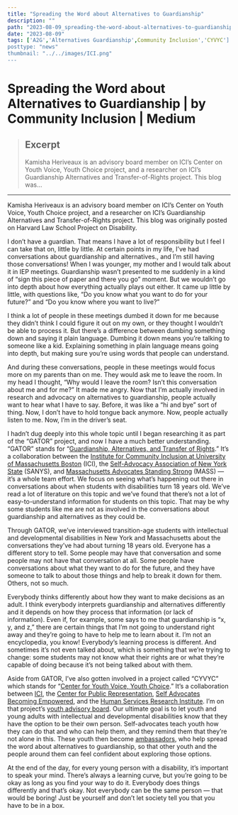 ```yaml
---
title: "Spreading the Word about Alternatives to Guardianship"
description: ""
path: "2023-08-09_spreading-the-word-about-alternatives-to-guardianship.md"
date: "2023-08-09"
tags: ['A2G','Alternatives Guardianship',Community Inclusion','CYVYC']
posttype: "news"
thumbnail: "../../images/ICI.png"
---
```




# Spreading the Word about Alternatives to Guardianship | by Community Inclusion | Medium

> ## Excerpt
> Kamisha Heriveaux is an advisory board member on ICI’s Center on Youth Voice, Youth Choice project, and a researcher on ICI’s Guardianship Alternatives and Transfer-of-Rights project. This blog was…

---
Kamisha Heriveaux is an advisory board member on ICI’s Center on Youth Voice, Youth Choice project, and a researcher on ICI’s Guardianship Alternatives and Transfer-of-Rights project. This blog was originally posted on Harvard Law School Project on Disability.

I don’t have a guardian. That means I have a lot of responsibility but I feel I can take that on, little by little. At certain points in my life, I’ve had conversations about guardianship and alternatives., and I’m still having those conversations! When I was younger, my mother and I would talk about it in IEP meetings. Guardianship wasn’t presented to me suddenly in a kind of “sign this piece of paper and there you go” moment. But we wouldn’t go into depth about how everything actually plays out either. It came up little by little, with questions like, “Do you know what you want to do for your future?” and “Do you know where you want to live?”

I think a lot of people in these meetings dumbed it down for me because they didn’t think I could figure it out on my own, or they thought I wouldn’t be able to process it. But there’s a difference between dumbing something down and saying it plain language. Dumbing it down means you’re talking to someone like a kid. Explaining something in plain language means going into depth, but making sure you’re using words that people can understand.

And during these conversations, people in these meetings would focus more on my parents than on me. They would ask me to leave the room. In my head I thought, “Why would I leave the room? Isn’t this conversation about me and for me?” It made me angry. Now that I’m actually involved in research and advocacy on alternatives to guardianship, people actually want to hear what I have to say. Before, it was like a “hi and bye” sort of thing. Now, I don’t have to hold tongue back anymore. Now, people actually listen to me. Now, I’m in the driver’s seat.

I hadn’t dug deeply into this whole topic until I began researching it as part of the “GATOR” project, and now I have a much better understanding. “GATOR” stands for “[Guardianship, Alternatives, and Transfer of Rights](https://gator.communityinclusion.org/).” It’s a collaboration between the [Institute for Community Inclusion at University of Massachusetts Boston](https://communityinclusion.org/) (ICI), the [Self-Advocacy Association of New York State](https://sanys.org/) (SANYS), and [Massachusetts Advocates Standing Strong](https://www.wearemass.org/) (MASS) — it’s a whole team effort. We focus on seeing what’s happening out there in conversations about when students with disabilities turn 18 years old. We’ve read a lot of literature on this topic and we’ve found that there’s not a lot of easy-to-understand information for students on this topic. That may be why some students like me are not as involved in the conversations about guardianship and alternatives as they could be.

Through GATOR, we’ve interviewed transition-age students with intellectual and developmental disabilities in New York and Massachusetts about the conversations they’ve had about turning 18 years old. Everyone has a different story to tell. Some people may have that conversation and some people may not have that conversation at all. Some people have conversations about what they want to do for the future, and they have someone to talk to about those things and help to break it down for them. Others, not so much.

Everybody thinks differently about how they want to make decisions as an adult. I think everybody interprets guardianship and alternatives differently and it depends on how they process that information (or lack of information). Even if, for example, some says to me that guardianship is “x, y, and z,” there are certain things that I’m not going to understand right away and they’re going to have to help me to learn about it. I’m not an encyclopedia, you know! Everybody’s learning process is different. And sometimes it’s not even talked about, which is something that we’re trying to change: some students may not know what their rights are or what they’re capable of doing because it’s not being talked about with them.

Aside from GATOR, I’ve also gotten involved in a project called “CYVYC” which stands for “[Center for Youth Voice, Youth Choice](https://youth-voice.org/).” It’s a collaboration between [ICI](https://www.communityinclusion.org/projects/youthvoice/), the [Center for Public Representation](https://supporteddecisions.org/), [Self Advocates Becoming Empowered](https://www.sabeusa.org/), and the [Human Services Research Institute](https://www.hsri.org/). I’m on that project’s [youth advisory board](https://youth-voice.org/advisory-board/). Our ultimate goal is to let youth and young adults with intellectual and developmental disabilities know that they have the option to be their own person. Self-advocates teach youth how they can do that and who can help them, and they remind them that they’re not alone in this. These youth then become [ambassadors](https://youth-voice.org/youth-ambassadors/), who help spread the word about alternatives to guardianship, so that other youth and the people around them can feel confident about exploring those options.

At the end of the day, for every young person with a disability, it’s important to speak your mind. There’s always a learning curve, but you’re going to be okay as long as you find your way to do it. Everybody does things differently and that’s okay. Not everybody can be the same person — that would be boring! Just be yourself and don’t let society tell you that you have to be in a box.
